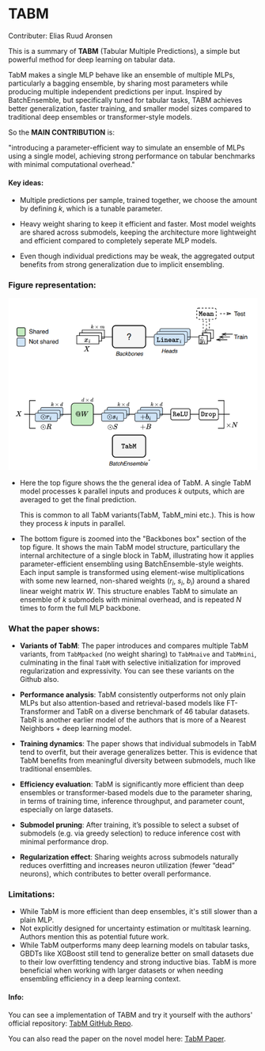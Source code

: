 # TABM

Contributer: Elias Ruud Aronsen

This is a summary of **TABM** (Tabular Multiple Predictions), a simple but powerful method for deep learning on tabular data.

TabM makes a single MLP behave like an ensemble of multiple MLPs, particularly a bagging ensemble,
by sharing most parameters while producing multiple independent predictions per input.
Inspired by BatchEnsemble, but specifically tuned for tabular tasks, TABM achieves better generalization,
faster training, and smaller model sizes compared to traditional deep ensembles or transformer-style models.

So the **MAIN CONTRIBUTION** is:

"introducing a parameter-efficient way to simulate an ensemble of MLPs using a single model,
achieving strong performance on tabular benchmarks with minimal computational overhead."


#### Key ideas:

- Multiple predictions per sample, trained together, we choose the amount by defining $k$, which is a tunable parameter.

- Heavy weight sharing to keep it efficient and faster. Most model weights are shared across submodels,
keeping the architecture more lightweight and efficient compared to completely seperate MLP models.

- Even though individual predictions may be weak, the aggregated output benefits from strong generalization due to implicit ensembling.

### Figure representation:

![TabM Architecture](figures/tabm_figure.png)

- Here the top figure shows the the general idea of TabM. 
   A single TabM model processes k parallel inputs and produces $k$ outputs, which are averaged to get the final prediction.

   This is common to all TabM variants(TabM, TabM_mini etc.). This is how they process $k$ inputs in parallel.

- The bottom figure is zoomed into the "Backbones box" section of the top figure.
It shows the main TabM model structure, particullary the internal architecture of a single block in TabM,
illustrating how it applies parameter-efficient ensembling using BatchEnsemble-style weights.
Each input sample is transformed using element-wise multiplications with some new learned,
non-shared weights ($r_i$, $s_i$, $b_i$) around a shared linear weight matrix $W$.
This structure enables TabM to simulate an ensemble of $k$ submodels with minimal overhead,
and is repeated $N$ times to form the full MLP backbone.



### What the paper shows:

- **Variants of TabM**: The paper introduces and compares multiple TabM variants,
from `TabMpacked` (no weight sharing) to `TabMnaive` and `TabMmini`,
culminating in the final `TabM` with selective initialization for improved regularization and expressivity.
You can see these variants on the Github also.

- **Performance analysis**: TabM consistently outperforms not only plain MLPs but also attention-based and
retrieval-based models like FT-Transformer and TabR on a diverse benchmark of 46 tabular datasets.
TabR is another earlier model of the authors that is more of a Nearest Neighbors + deep learning model. 

- **Training dynamics**: The paper shows that individual submodels in TabM tend to overfit,
but their average generalizes better.
This is evidence that TabM benefits from meaningful diversity between submodels, much like traditional ensembles.

- **Efficiency evaluation**: TabM is significantly more efficient than deep ensembles or transformer-based models due to the parameter sharing,
in terms of training time, inference throughput, and parameter count, especially on large datasets.

- **Submodel pruning**: After training, it’s possible to select a subset of submodels (e.g. via greedy selection)
to reduce inference cost with minimal performance drop.

- **Regularization effect**: Sharing weights across submodels naturally reduces overfitting and
increases neuron utilization (fewer “dead” neurons), which contributes to better overall performance.



### Limitations:

- While TabM is more efficient than deep ensembles, it's still slower than a plain MLP.
- Not explicitly designed for uncertainty estimation or multitask learning. Authors mention this as potential future work.
- While TabM outperforms many deep learning models on tabular tasks, GBDTs like XGBoost still tend to generalize better on
small datasets due to their low overfitting tendency and strong inductive bias.
TabM is more beneficial when working with larger datasets or when needing ensembling efficiency in a deep learning context.



#### Info:

You can see a implementation of TABM and try it yourself with the authors' official repository: [TabM GitHub Repo](https://github.com/yandex-research/tabm).

You can also read the paper on the novel model here: [TabM Paper](https://arxiv.org/abs/2410.24210).
